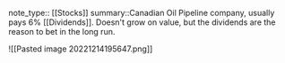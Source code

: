 note_type:: [[Stocks]]
summary::Canadian Oil Pipeline company, usually pays 6% [[Dividends]]. Doesn't grow on value, but the dividends are the reason to bet in the long run.


![[Pasted image 20221214195647.png]]